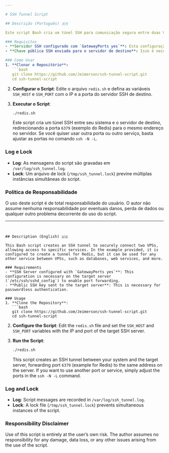 ```yaml
---

# SSH Tunnel Script

## Descrição (Português) 🇧🇷

Este script Bash cria um túnel SSH para comunicação segura entre duas VPS, facilitando o acesso a serviços específicos. No exemplo fornecido, ele está configurado para criar um túnel para o Redis, mas pode ser usado para qualquer outro serviço entre VPSs, como bancos de dados, serviços web, entre outros.

### Requisitos
- **Servidor SSH configurado com `GatewayPorts yes`**: Esta configuração é necessária no servidor de destino (`/etc/ssh/sshd_config`) para habilitar o encaminhamento de portas.
- **Chave pública SSH enviada para o servidor de destino**: Isso é necessário para autenticação sem senha.

### Como Usar
1. **Clonar o Repositório**:
   ```bash
   git clone https://github.com/Jeimerson/ssh-tunnel-script.git
   cd ssh-tunnel-script
   ```

2. **Configurar o Script**:
   Edite o arquivo `redis.sh` e defina as variáveis `SSH_HOST` e `SSH_PORT` com o IP e a porta do servidor SSH de destino.

3. **Executar o Script**:
   ```bash
   ./redis.sh
   ```

   Este script cria um túnel SSH entre seu sistema e o servidor de destino, redirecionando a porta `6379` (exemplo do Redis) para o mesmo endereço no servidor. Se você quiser usar outra porta ou outro serviço, basta ajustar as portas no comando `ssh -N -L`.

### Log e Lock
- **Log**: As mensagens do script são gravadas em `/var/log/ssh_tunnel.log`.
- **Lock**: Um arquivo de lock (`/tmp/ssh_tunnel.lock`) previne múltiplas instâncias simultâneas do script.

### Política de Responsabilidade
O uso deste script é de total responsabilidade do usuário. O autor não assume nenhuma responsabilidade por eventuais danos, perda de dados ou qualquer outro problema decorrente do uso do script.

---
```


## Description (English) 🇺🇸

This Bash script creates an SSH tunnel to securely connect two VPSs, allowing access to specific services. In the example provided, it is configured to create a tunnel for Redis, but it can be used for any other service between VPSs, such as databases, web services, and more.

### Requirements
- **SSH Server configured with `GatewayPorts yes`**: This configuration is necessary on the target server (`/etc/ssh/sshd_config`) to enable port forwarding.
- **Public SSH key sent to the target server**: This is necessary for passwordless authentication.

### Usage
1. **Clone the Repository**:
   ```bash
   git clone https://github.com/Jeimerson/ssh-tunnel-script.git
   cd ssh-tunnel-script
   ```

2. **Configure the Script**:
   Edit the `redis.sh` file and set the `SSH_HOST` and `SSH_PORT` variables with the IP and port of the target SSH server.

3. **Run the Script**:
   ```bash
   ./redis.sh
   ```

   This script creates an SSH tunnel between your system and the target server, forwarding port `6379` (example for Redis) to the same address on the server. If you want to use another port or service, simply adjust the ports in the `ssh -N -L` command.

### Log and Lock
- **Log**: Script messages are recorded in `/var/log/ssh_tunnel.log`.
- **Lock**: A lock file (`/tmp/ssh_tunnel.lock`) prevents simultaneous instances of the script.

### Responsibility Disclaimer
Use of this script is entirely at the user’s own risk. The author assumes no responsibility for any damage, data loss, or any other issues arising from the use of the script.
